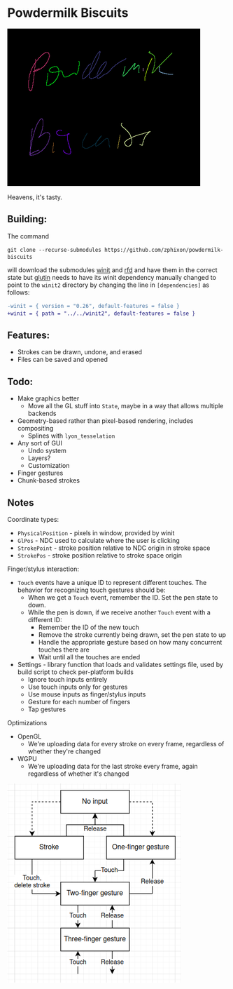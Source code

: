 # Powdermilk Biscuits

![Screenshot of the text "Powdermilk Biscuits" handwritten on a tablet using this program. Each stroke is a different color, and the strokes are rendered using a cubic Bezier interpolator.](pmb.png)

Heavens, it's tasty.

## Building:

The command

```
git clone --recurse-submodules https://github.com/zphixon/powdermilk-biscuits
```

will download the submodules [winit](https://github.com/zphixon/winit) and [rfd](https://github.com/zphixon/rfd) and have them in the correct state but [glutin](https://github.com/rust-windowing/glutin) needs to have its winit dependency manually changed to point to the `winit2` directory by changing the line in `[dependencies]` as follows:

```diff
-winit = { version = "0.26", default-features = false }
+winit = { path = "../../winit2", default-features = false }
```

## Features:

- Strokes can be drawn, undone, and erased
- Files can be saved and opened

## Todo:

- Make graphics better
  - Move all the GL stuff into `State`, maybe in a way that allows multiple backends
- Geometry-based rather than pixel-based rendering, includes compositing
  - Splines with `lyon_tesselation`
- Any sort of GUI
  - Undo system
  - Layers?
  - Customization
- Finger gestures
- Chunk-based strokes

## Notes

Coordinate types:
- `PhysicalPosition` - pixels in window, provided by winit
- `GlPos` - NDC used to calculate where the user is clicking
- `StrokePoint` - stroke position relative to NDC origin in stroke space
- `StrokePos` - stroke position relative to stroke space origin

Finger/stylus interaction:
- `Touch` events have a unique ID to represent different touches. The behavior for recognizing touch gestures should be:
  - When we get a `Touch` event, remember the ID. Set the pen state to down.
  - While the pen is down, if we receive another `Touch` event with a different ID:
    - Remember the ID of the new touch
    - Remove the stroke currently being drawn, set the pen state to up
    - Handle the appropriate gesture based on how many concurrent touches there are
    - Wait until all the touches are ended
- Settings - library function that loads and validates settings file, used by build script to check per-platform builds
  - Ignore touch inputs entirely
  - Use touch inputs only for gestures
  - Use mouse inputs as finger/stylus inputs
  - Gesture for each number of fingers
  - Tap gestures

Optimizations
- OpenGL
  - We're uploading data for every stroke on every frame, regardless of whether they're changed
- WGPU
  - We're uploading data for the last stroke every frame, again regardless of whether it's changed

![Gesture state diagram](gesture-state.png)
